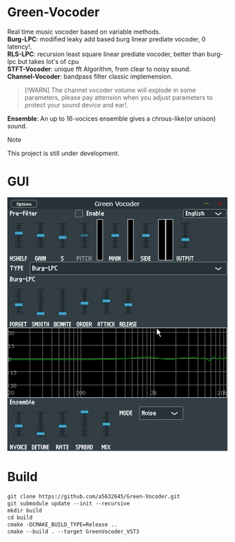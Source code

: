 # Green-Vocoder
Real time music vocoder based on variable methods.  
**Burg-LPC**: modified leaky add based burg linear prediate vocoder, 0 latency!.  
**RLS-LPC**: recursion least square linear prediate vocoder, better than burg-lpc but takes lot's of cpu  
**STFT-Vocoder**: unique fft Algorithm, from clear to noisy sound.  
**Channel-Vocoder**: bandpass filter classic implemension.  
> [!WARN]
> The channel vocoder volume will explode in some parameters, please pay attension when you adjust parameters to protect your sound device and ear!.  

**Ensemble**: An up to 16-vocices ensemble gives a chrous-like(or unison) sound.  
> [!NOTE]
> This project is still under development.
# GUI
![GUI](resouce/gui2.png)
# Build
```
git clone https://github.com/a5632645/Green-Vocoder.git
git submodule update --init --recursive
mkdir build
cd build
cmake -DCMAKE_BUILD_TYPE=Release ..
cmake --build . --target GreenVocoder_VST3
```